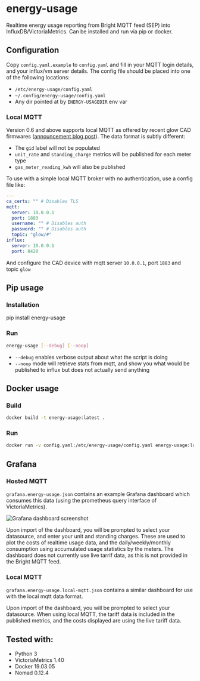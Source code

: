 # energy-usage

Realtime energy usage reporting from Bright MQTT feed (SEP) into InfluxDB/VictoriaMetrics. Can be installed and run via pip or docker.

## Configuration

Copy `config.yaml.example` to `config.yaml` and fill in your MQTT login details, and your influx/vm server details.
The config file should be placed into one of the following locations:

* `/etc/energy-usage/config.yaml`
* `~/.config/energy-usage/config.yaml`
* Any dir pointed at by `ENERGY-USAGEDIR` env var

### Local MQTT

Version 0.6 and above supports local MQTT as offered by recent glow CAD firmwares
([announcement blog post](https://medium.com/@joshua.cooper/glow-local-mqtt-f69b776b7af4)).
The data format is subtly different:
- The `gid` label will not be populated
- `unit_rate` and `standing_charge` metrics will be published for each meter type
- `gas_meter_reading_kwh` will also be published

To use with a simple local MQTT broker with no authentication, use a config file like:

```yaml
---
ca_certs: "" # Disables TLS
mqtt:
  server: 10.0.0.1
  port: 1883
  username: "" # Disables auth
  password: "" # Disables auth
  topic: "glow/#"
influx:
  server: 10.0.0.1
  port: 8428
```

And configure the CAD device with mqtt server `10.0.0.1`, port `1883` and topic `glow`

## Pip usage

### Installation

pip install energy-usage

### Run

```bash
energy-usage [--debug] [--noop]
```

* `--debug` enables verbose output about what the script is doing
* `--noop` mode will retrieve stats from mqtt, and show you what would be published to influx but does not actually send anything

## Docker usage

### Build

```bash
docker build -t energy-usage:latest .
```

### Run

```bash
docker run -v config.yaml:/etc/energy-usage/config.yaml energy-usage:latest
```

## Grafana

### Hosted MQTT

`grafana.energy-usage.json` contains an example Grafana dashboard which consumes this data (using the prometheus query interface of VictoriaMetrics).

![Grafana dashboard screenshot](energy-usage-dashboard.png)

Upon import of the dashboard, you will be prompted to select your datasource, and enter your unit and standing charges. These are used to plot the costs of realtime usage data, and the daily/weekly/monthly consumption using accumulated usage statistics by the meters. The dashboard does not currently use live tarrif data, as this is not provided in the Bright MQTT feed.

### Local MQTT

`grafana.energy-usage.local-mqtt.json` contains a similar dashboard for use with the local mqtt data format.

Upon import of the dashboard, you will be prompted to select your datasource. When using local MQTT, the tariff data is included in the published metrics, and the costs displayed are using the live tariff data.

## Tested with:

* Python 3
* VictoriaMetrics 1.40
* Docker 19.03.05
* Nomad 0.12.4
